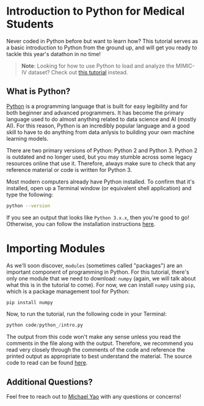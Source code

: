 # Introduction to Python for Medical Students

Never coded in Python before but want to learn how? This tutorial serves as a basic introduction to Python from the ground up, and will get you ready to tackle this year's datathon in no time!

> **Note**: Looking for how to use Python to load and analyze the MIMIC-IV dataset? Check out [this tutorial](../tutorials/MIMIC_python.md) instead.

## What is Python?

[Python](https://www.python.org) is a programming language that is built for easy legibility and for both beginner and advanced programmers. It has become the primary language used to do almost anything related to data science and AI (mostly AI). For this reason, Python is an incredibly popular language and a good skill to have to do anything from data anlysis to building your own machine learning models.

There are two primary versions of Python: Python 2 and Python 3. Python 2 is outdated and no longer used, but you may stumble across some legacy resources online that use it. Therefore, always make sure to check that any reference material or code is written for Python 3.

Most modern computers already have Python installed. To confirm that it's installed, open up a Terminal window (or equivalent shell application) and type the following:

```bash
python --version
```

If you see an output that looks like `Python 3.x.x`, then you're good to go! Otherwise, you can follow the installation instructions [here](https://wiki.python.org/moin/BeginnersGuide/Download).

# Importing Modules

As we'll soon discover, `modules` (sometimes called "packages") are an important component of programming in Python. For this tutorial, there's only one module that we need to download: `numpy` (again, we will talk about what this is in the tutorial to come). For now, we can install `numpy` using `pip`, which is a package management tool for Python:

```python
pip install numpy
```

Now, to run the tutorial, run the following code in your Terminal:

```python
python code/python_/intro.py 
```

The output from this code won't make any sense unless you read the comments in the file along with the output. Therefore, we recommend you read very closely through the comments of the code and reference the printed output as appropriate to best understand the material. The source code to read can be found [here](../code/python_/intro.py).

## Additional Questions?

Feel free to reach out to [Michael Yao](mailto:michael.yao@pennmedicine.upenn.edu) with any questions or concerns!

